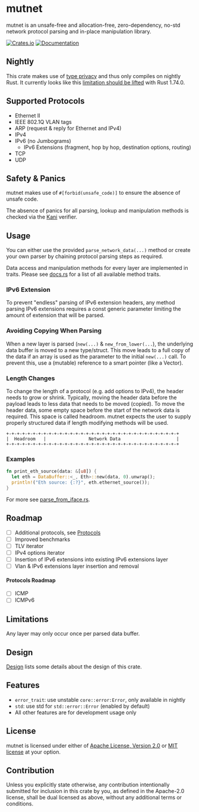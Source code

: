 # mutnet

mutnet is an unsafe-free and allocation-free, zero-dependency, no-std network protocol parsing and in-place manipulation library.


[![Crates.io](https://img.shields.io/crates/v/mutnet)](https://crates.io/crates/mutnet)
[![Documentation](https://docs.rs/mutnet/badge.svg)](https://docs.rs/mutnet)


## Nightly
This crate makes use of [type privacy](https://github.com/rust-lang/rust/issues/48054) and thus only compiles
on nightly Rust. It currently looks like this [limitation should be lifted](https://github.com/rust-lang/rust/pull/113126) with Rust 1.74.0.

## Supported Protocols
- Ethernet II
- IEEE 802.1Q VLAN tags
- ARP (request & reply for Ethernet and IPv4)
- IPv4
- IPv6 (no Jumbograms)
  - IPv6 Extensions (fragment, hop by hop, destination options, routing)
- TCP
- UDP


## Safety & Panics
mutnet makes use of `#[forbid(unsafe_code)]` to ensure the absence of unsafe code.

The absence of panics for all parsing, lookup and manipulation methods is checked via the 
[Kani](https://github.com/model-checking/kani) verifier.

## Usage
You can either use the provided `parse_network_data(...)` method or create your own parser by chaining
protocol parsing steps as required.

Data access and manipulation methods for every layer are implemented in traits.
Please see [docs.rs](https://docs.rs/mutnet/latest/mutnet/all.html) for a list of all available method traits.

### IPv6 Extension
To prevent "endless" parsing of IPv6 extension headers, any method parsing IPv6 extensions requires a const generic
parameter limiting the amount of extension that will be parsed.

### Avoiding Copying When Parsing
When a new layer is parsed (`new(...)` & `new_from_lower(...`), the underlying data buffer is moved to a new
type/struct.
This move leads to a full copy of the data if an array is used as the parameter to the initial `new(...)` call.
To prevent this, use a (mutable) reference to a smart pointer (like a Vector).

### Length Changes
To change the length of a protocol (e.g. add options to IPv4), the header needs to grow or shrink.
Typically, moving the header data before the payload leads to less data that needs to be moved (copied).
To move the header data, some empty space before the start of the network data is required.
This space is called headroom.
mutnet expects the user to supply properly structured data if length modifying methods will be used.

```text
+-+-+-+-+-+-+-+-+-+-+-+-+-+-+-+-+-+-+-+-+-+-+-+-+-+-+-+-+-+-+-+-+
|  Headroom   |                Network Data                     |
+-+-+-+-+-+-+-+-+-+-+-+-+-+-+-+-+-+-+-+-+-+-+-+-+-+-+-+-+-+-+-+-+
```

### Examples
```rust ignore
fn print_eth_source(data: &[u8]) {
  let eth = DataBuffer::<_, Eth>::new(data, 0).unwrap();
  println!("Eth source: {:?}", eth.ethernet_source());
}
```

For more see [parse_from_iface.rs](examples/parse_from_iface.rs).

## Roadmap
- [ ] Additional protocols, see [Protocols](#protocols)
- [ ] Improved benchmarks
- [ ] TLV iterator
- [ ] IPv4 options iterator
- [ ] Insertion of IPv6 extensions into existing IPv6 extensions layer
- [ ] Vlan & IPv6 extensions layer insertion and removal

#### Protocols Roadmap
- [ ] ICMP
- [ ] ICMPv6

## Limitations
Any layer may only occur once per parsed data buffer.

## Design 
[Design](Design.md) lists some details about the design of this crate.

## Features
- `error_trait`: use unstable `core::error:Error`, only available in nightly
- `std`: use std for `std::error::Error` (enabled by default)
- All other features are for development usage only

## License
mutnet is licensed under either of [Apache License, Version 2.0](LICENSE-APACHE) 
or [MIT license](LICENSE-MIT) at your option.

## Contribution

Unless you explicitly state otherwise, any contribution intentionally submitted for inclusion in 
this crate by you, as defined in the Apache-2.0 license, shall be dual licensed as above, 
without any additional terms or conditions. 